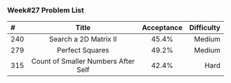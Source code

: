 ###       Week#27 Problem List

| #  | Title  | Acceptance | Difficulty
| :------------ |:---------------:| :-----:| -----:|
| 240     | Search a 2D Matrix II | 45.4%   | Medium  |
| 279     | Perfect Squares |  49.2%  | Medium  |
| 315    | Count of Smaller Numbers After Self   |  42.4%  | Hard |
